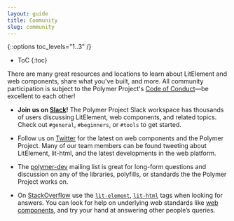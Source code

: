```yaml
---
layout: guide
title: Community
slug: community
---
```


{::options toc_levels="1..3" /}
* ToC
{:toc}


There are many great resources and locations to learn about LitElement and web components,
share what you've built, and more. All community participation is subject to the Polymer Project's
<a href="https://github.com/Polymer/project/blob/master/Code_of_Conduct.md">Code of Conduct</a>—be
excellent to each other!

*   <strong>Join us on <a href="https://join.slack.com/t/polymer/shared_invite/enQtNTAzNzg3NjU4ODM4LTkzZGVlOGIxMmNiMjMzZDM1YzYyMzdiYTk0YjQyOWZhZTMwN2RlNjM5ZDFmZjMxZWRjMWViMDA1MjNiYWFhZWM">Slack</a>!</strong> The
    Polymer Project Slack workspace has thousands of users discussing LitElement, web components, and related topics.
    Check out <code>#general</code>, <code>#beginners</code>, or
    <code>#tools</code> to get started.

*   Follow us on <a href="https://twitter.com/polymer">Twitter</a>
    for the latest on web components and the Polymer Project. Many
    of our team members can be found tweeting about LitElement, lit-html, 
    and the latest developments in the web platform.

*   The <a href="https://groups.google.com/forum/?fromgroups=#!forum/polymer-dev">polymer-dev</a>
    mailing list is great for long-form questions and discussion on any of the libraries, polyfills, or 
    standards the the Polymer Project works on.

*   On <a href="https://stackoverflow.com/tags/lit-element">StackOverflow</a> use
    the <code><a href="https://stackoverflow.com/tags/lit-element">lit-element</a></code>, 
    <code><a href="https://stackoverflow.com/tags/lit-html">lit-html</a></code> tags when
    looking for answers. You can look for help on underlying web standards like 
    <a href="https://stackoverflow.com/tags/web-components">web components</a>, and try your
    hand at answering other people’s queries.




